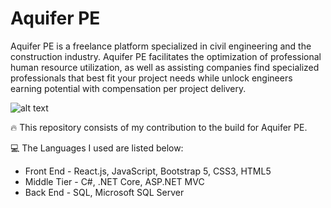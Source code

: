 # Aquifer PE
Aquifer PE is a freelance platform specialized in civil engineering and the construction industry. Aquifer PE facilitates the optimization of professional human resource utilization, as well as assisting companies find specialized professionals that best fit your project needs while unlock engineers earning potential with compensation per project delivery.

![alt text]([http://url/to/img.png](https://upload.wikimedia.org/wikipedia/commons/7/7a/Basketball.png))

:fire: This repository consists of my contribution to the build for Aquifer PE.

:computer: The Languages I used are listed below:
* Front End - React.js, JavaScript, Bootstrap 5, CSS3, HTML5
* Middle Tier - C#, .NET Core, ASP.NET MVC
* Back End - SQL, Microsoft SQL Server
